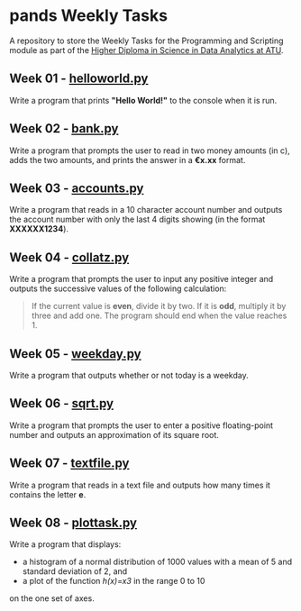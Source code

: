 # pands Weekly Tasks
A repository to store the Weekly Tasks for the Programming and Scripting module as part of the [Higher Diploma in Science in Data Analytics at ATU](https://www.gmit.ie/higher-diploma-in-science-in-computing-in-data-analytics).

## Week 01 - [helloworld.py](https://github.com/JBnkn/pands-weekly-tasks/blob/main/helloworld.py)
Write a program that prints **"Hello World!"** to the console when it is run.

## Week 02 - [bank.py](https://github.com/JBnkn/pands-weekly-tasks/blob/main/bank.py)
Write a program that prompts the user to read in two money amounts (in c), adds the two amounts, and prints the answer in a **€x.xx** format.

## Week 03 - [accounts.py](https://github.com/JBnkn/pands-weekly-tasks/blob/main/accounts.py)
Write a program that reads in a 10 character account number and outputs the account number with only the last 4 digits showing (in the format **XXXXXX1234**).

## Week 04 - [collatz.py](https://github.com/JBnkn/pands-weekly-tasks/blob/main/collatz.py)
Write a program that prompts the user to input any positive integer and outputs the successive values of the following calculation:
> If the current value is **even**, divide it by two. If it is **odd**, multiply it by three and add one. The program should end when the value reaches 1.

## Week 05 - [weekday.py](https://github.com/JBnkn/pands-weekly-tasks/blob/main/weekday.py)
Write a program that outputs whether or not today is a weekday.

## Week 06 - [sqrt.py](https://github.com/JBnkn/pands-weekly-tasks/blob/main/sqrt.py)
Write a program that prompts the user to enter a positive floating-point number and outputs an approximation of its square root.

## Week 07 - [textfile.py](https://github.com/JBnkn/pands-weekly-tasks/blob/main/textfile.py)
Write a program that reads in a text file and outputs how many times it contains the letter **e**. 

## Week 08 - [plottask.py](https://github.com/JBnkn/pands-weekly-tasks/blob/main/plottask.py)
Write a program that displays:
- a histogram of a normal distribution of 1000 values with a mean of 5 and standard deviation of 2, and
- a plot of the function *h(x)=x3* in the range 0 to 10

on the one set of axes.